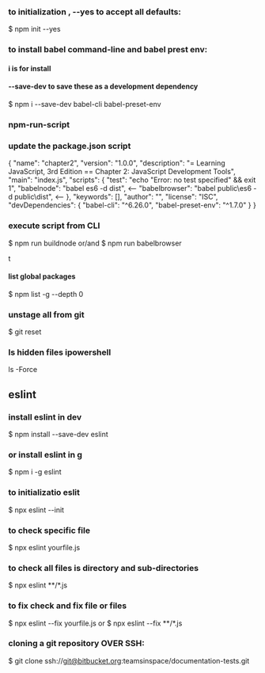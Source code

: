 
### to initialization , --yes to accept all defaults:
$ npm init --yes

### to install babel command-line and babel prest env:
#### i is for install 
#### --save-dev to save these as a development dependency
$ npm i --save-dev babel-cli babel-preset-env
<!-- $ npm i --save-dev babel-cli -->
<!-- $ npm i --save-dev babel-preset-env -->

### npm-run-script 
### update the package.json script

{
  "name": "chapter2",
  "version": "1.0.0",
  "description": "= Learning JavaScript, 3rd Edition  == Chapter 2: JavaScript Development Tools",
  "main": "index.js",
  "scripts": {
    "test": "echo \"Error: no test specified\" && exit 1",
    "babelnode": "babel es6 -d dist",  <--
    "babelbrowser": "babel public\\es6 -d public\\dist", <--
  },
  "keywords": [],
  "author": "",
  "license": "ISC",
  "devDependencies": {
    "babel-cli": "^6.26.0",
    "babel-preset-env": "^1.7.0"
  }
}

### execute script from CLI
$ npm run buildnode
or/and
$ npm run babelbrowser

t
#### list global packages
$ npm list -g --depth 0

### unstage all from git
$ git reset

### ls hidden files ipowershell
ls -Force




## eslint

### install eslint in dev
$ npm install --save-dev eslint

### or install eslint in g
$ npm i -g eslint

### to initializatio eslit
$ npx eslint --init

### to check specific file
$ npx eslint yourfile.js

### to check all files is directory and sub-directories
$ npx eslint  **/*.js 

### to fix check and fix file or files
$ npx eslint --fix yourfile.js     or     $ npx eslint --fix **/*.js 



### cloning a git repository OVER SSH:
$ git clone ssh://git@bitbucket.org:teamsinspace/documentation-tests.git